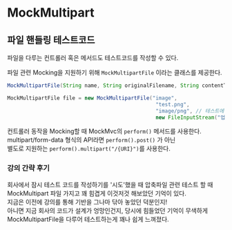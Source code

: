 # MockMultipart

## 파일 핸들링 테스트코드

파일을 다루는 컨트롤러 혹은 메서드도 테스트코드를 작성할 수 있다.

파일 관련 Mocking을 지원하기 위해 `MockMultipartFile` 이라는 클래스를 제공한다.

```java
MockMultipartFile(String name, String originalFilename, String contentType, InputStream contentStream)

MockMultipartFile file = new MockMultipartFile("image",
                                                "test.png",
                                                "image/png", // 테스트에 사용하는 파일의 타입 지정
                                                new FileInputStream("업로드 할 실제 파일 path 입력"));
```

컨트롤러 동작을 Mocking할 때 MockMvc의 `perform()` 메서드를 사용한다.\
multipart/form-data 형식의 API라면 `perform().post()` 가 아닌\
별도로 지원하는 `perform().multipart("/{URI}")`를 사용한다.



### 강의 간략 후기

회사에서 잠시 테스트 코드를 작성하기를 '시도'했을 때 압축파일 관련 테스트 할 때\
MockMultipart 파일 가지고 꽤 힘겹게 이것저것 해보았던 기억이 있다.\
지금은 이전에 강의를 통해 기반을 그나마 닦아 놓았던 덕분인지!\
아니면 지금 회사의 코드가 설계가 엉망인건지, 당시에 힘들었던 기억이 무색하게\
MockMultipartFile을 다루어 테스트하는게 꽤나 쉽게 느껴졌다.
